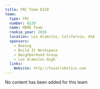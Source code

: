 ```yaml
---
title: FRC Team 6220
team:
  type: FRC
  number: 6220
  name: MEME Team
  rookie_year: 2016
  location: Los Alamitos, California, USA
  sponsors:
    - Boeing
    - Build It Workspace
    - Neighborhood Group
    - Los Alamitos High
  links:
    Website: http://losalrobotics.com
---
```

No content has been added for this team
